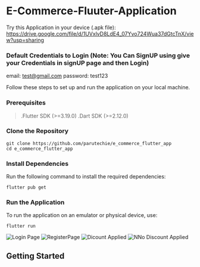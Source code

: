 # E-Commerce-Fluuter-Application

Try this Application in your device (.apk file): https://drive.google.com/file/d/1UVxlvD8LdE4_07Yvo724Wua37dGtcTnX/view?usp=sharing

### Default Credentials to Login (Note: You Can SignUP using give your Credentials in signUP page and then Login)
email: test@gmail.com
password: test123

Follow these steps to set up and run the application on your local machine.

### Prerequisites
>.Flutter SDK (>=3.19.0)
>.Dart SDK (>=2.12.0)

### Clone the Repository
```
git clone https://github.com/parutechie/e_commerce_flutter_app
cd e_commerce_flutter_app
```
### Install Dependencies
Run the following command to install the required dependencies:
```
flutter pub get
```
### Run the Application
To run the application on an emulator or physical device, use:
```
flutter run
```

![Login Page](https://cdn.discordapp.com/attachments/938262368289439805/1273226416946810942/Screenshot_1723629948.png?ex=66bdd801&is=66bc8681&hm=b8ba151e397eb68f405248d9a574f5dd6a45b893a6e47c69759f852e30cba68d&) 
![RegisterPage](https://cdn.discordapp.com/attachments/938262368289439805/1273226417466773514/Screenshot_1723629953.png?ex=66bdd801&is=66bc8681&hm=033364dc756ae24accb11413607a30b50ae580adb37638eb68d5655622822fdf&)
![Dicount Applied](https://cdn.discordapp.com/attachments/938262368289439805/1273971573916958752/Screenshot_1723808839.png?ex=66c08dfc&is=66bf3c7c&hm=9b9a1a8d4f52d8b5a79f9a93a3c3baa28d3a06218af3b9029a0e0afa42aecd92&)
![NNo Discount Applied](https://cdn.discordapp.com/attachments/938262368289439805/1273971574541914163/Screenshot_1723808875.png?ex=66c08dfc&is=66bf3c7c&hm=6bb97e73d6cf625722a1913d2efd693661b21ef206ee2805da72b9c13227732b&)
## Getting Started





